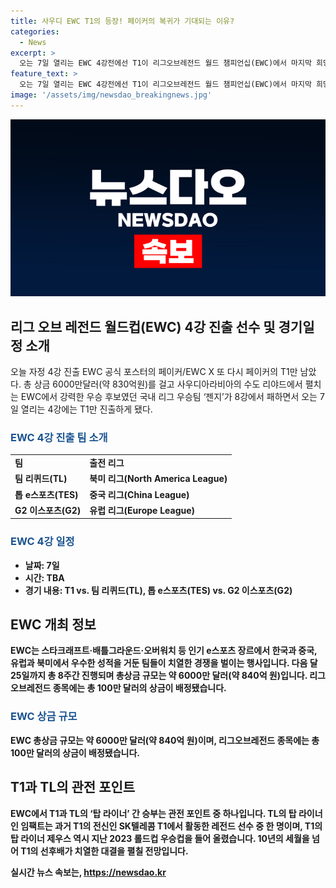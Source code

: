```yaml
---
title: 사우디 EWC T1의 등장! 페이커의 복귀가 기대되는 이유?
categories:
  - News
excerpt: >
  오는 7일 열리는 EWC 4강전에선 T1이 리그오브레전드 월드 챔피언십(EWC)에서 마지막 희망으로 차지한 선두 자리를 지키며 국내를 대표한다. 상금 6000만달러가 걸린 이번 대회는 T1이 리그의 첫 EWC 챔피언을 차지할 가능성을 모두가 주목한다. 페이커 등 인기 e스포츠 선수들이 뜨거운 경쟁을 벌이고 있으며, T1과 TL의 탑 라이너 간의 승부도 관전 포인트다.
feature_text: >
  오는 7일 열리는 EWC 4강전에선 T1이 리그오브레전드 월드 챔피언십(EWC)에서 마지막 희망으로 차지한 선두 자리를 지키며 국내를 대표한다. 상금 6000만달러가 걸린 이번 대회는 T1이 리그의 첫 EWC 챔피언을 차지할 가능성을 모두가 주목한다. 페이커 등 인기 e스포츠 선수들이 뜨거운 경쟁을 벌이고 있으며, T1과 TL의 탑 라이너 간의 승부도 관전 포인트다.
image: '/assets/img/newsdao_breakingnews.jpg'
---
```


<p><img src="/assets/img/newsdao_breakingnews.jpg" alt="ontimetimes 속보" /></p>

<h2 data-ke-size="size26">리그 오브 레전드 월드컵(EWC) 4강 진출 선수 및 경기일정 소개</h2>

<p data-ke-size="size16">오늘 자정 4강 진출 EWC 공식 포스터의 페이커/EWC X 또 다시 페이커의 T1만 남았다. 총 상금 6000만달러(약 830억원)를 걸고 사우디아라비아의 수도 리야드에서 펼치는 EWC에서 강력한 우승 후보였던 국내 리그 우승팀 ‘젠지’가 8강에서 패하면서 오는 7일 열리는 4강에는 T1만 진출하게 됐다. </p>

<h3><b><span style="color: #1a5490;">EWC 4강 진출 팀 소개</span><b></h3>

<table>
  <tr>
    <td><b>팀</b></td>
    <td><b>출전 리그</b></td>
  </tr>
  <tr>
    <td>팀 리퀴드(TL)</td>
    <td>북미 리그(North America League)</td>
  </tr>
  <tr>
    <td>톱 e스포츠(TES)</td>
    <td>중국 리그(China League)</td>
  </tr>
  <tr>
    <td>G2 이스포츠(G2)</td>
    <td>유럽 리그(Europe League)</td>
  </tr>
</table>

<h3><b><span style="color: #1a5490;">EWC 4강 일정</span><b></h3>

<ul>
  <li>날짜: 7일</li>
  <li>시간: TBA</li>
  <li>경기 내용: T1 vs. 팀 리퀴드(TL), 톱 e스포츠(TES) vs. G2 이스포츠(G2)</li>
</ul>

<h2 data-ke-size="size26">EWC 개최 정보</h2>

<p data-ke-size="size16">EWC는 스타크래프트·배틀그라운드·오버워치 등 인기 e스포츠 장르에서 한국과 중국, 유럽과 북미에서 우수한 성적을 거둔 팀들이 치열한 경쟁을 벌이는 행사입니다. 다음 달 25일까지 총 8주간 진행되며 총상금 규모는 약 6000만 달러(약 840억 원)입니다. 리그오브레전드 종목에는 총 100만 달러의 상금이 배정됐습니다. </p>

<h3><b><span style="color: #1a5490;">EWC 상금 규모</span><b></h3>

<p data-ke-size="size16">EWC 총상금 규모는 약 6000만 달러(약 840억 원)이며, 리그오브레전드 종목에는 총 100만 달러의 상금이 배정됐습니다. </p>

<h2 data-ke-size="size26">T1과 TL의 관전 포인트</h2>

<p data-ke-size="size16">EWC에서 T1과 TL의 ‘탑 라이너’ 간 승부는 관전 포인트 중 하나입니다. TL의 탑 라이너인 임팩트는 과거 T1의 전신인 SK텔레콤 T1에서 활동한 레전드 선수 중 한 명이며, T1의 탑 라이너 제우스 역시 지난 2023 롤드컵 우승컵을 들어 올렸습니다. 10년의 세월을 넘어 T1의 선후배가 치열한 대결을 펼칠 전망입니다. </p>
실시간 뉴스 속보는, <a href="https://newsdao.kr" rel="dofollow">https://newsdao.kr</a>


